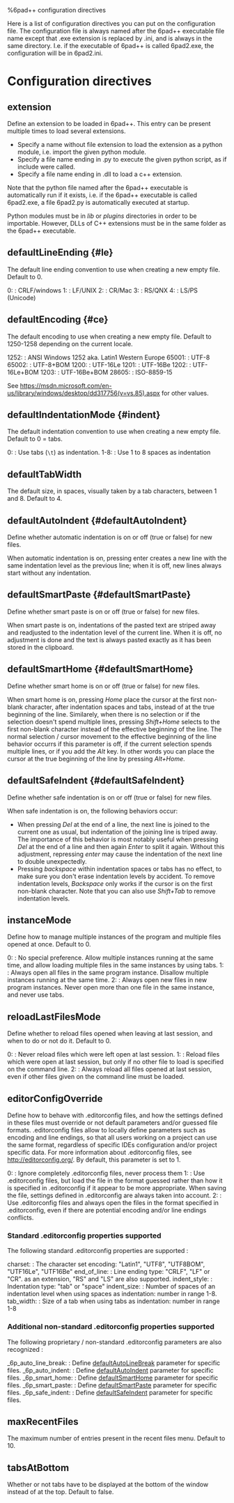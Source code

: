 %6pad++ configuration directives

Here is a list of configuration directives you can put on the configuration file.
The configuration file is always named after the 6pad++ executable file name except that .exe extension is replaced by .ini, and is always in the same directory.
I.e. if the executable of 6pad++ is called 6pad2.exe, the configuration will be in 6pad2.ini.

# Configuration directives

## extension
Define an extension to be loaded in 6pad++. This entry can be present multiple times to load several extensions.

- Specify a name without file extension to load the extension as a python module, i.e. import the given python module.
- Specify a file name ending in .py to execute the given python script, as if include were called.
- Specify a file name ending in .dll to load a c++ extension.

Note that the python file named after the 6pad++ executable is automatically run if it exists, i.e. if the 6pad++ executable is called 6pad2.exe, a file 6pad2.py is automatically executed at startup.

Python modules must be in *lib* or *plugins* directories in order to be importable. However, DLLs of C++ extensions must be in the same folder as the 6pad++ executable.

## defaultLineEnding {#le}
The default line ending convention to use when creating a new empty file. Default to 0.

0:
:	CRLF/windows
1:
:	LF/UNIX
2:
:	CR/Mac
3:
:	RS/QNX
4:
:	LS/PS (Unicode)

## defaultEncoding {#ce}
The default encoding to use when creating a new empty file. Default to 1250-1258 depending on the current locale.

1252:
:	ANSI Windows 1252 aka. Latin1 Western Europe
65001:
:	UTF-8
65002:
:	UTF-8+BOM
1200:
:	UTF-16Le
1201:
:	UTF-16Be
1202:
:	UTF-16Le+BOM
1203:
:	UTF-16Be+BOM
28605:
:	ISO-8859-15

See <https://msdn.microsoft.com/en-us/library/windows/desktop/dd317756(v=vs.85).aspx> for other values.

## defaultIndentationMode {#indent}
The default indentation convention to use when creating a new empty file. Default to 0 = tabs.

0:
:	Use tabs (`\t`) as indentation.
1-8:
:	Use 1 to 8 spaces as indentation

## defaultTabWidth
The default size, in spaces, visually taken by a tab characters, between 1 and 8. Default to 4.

## defaultAutoIndent {#defaultAutoIndent}
Define whether automatic indentation is on or off (true or false) for new files.

When automatic indentation is on, pressing enter creates a new line with the same indentation level as the previous line; when it is off, new lines always start without any indentation.

## defaultSmartPaste {#defaultSmartPaste}
Define whether smart paste is on or off (true or false) for new files.

When smart paste is on, indentations of the pasted text are striped away and readjusted to the indentation level of the current line. When it is off, no adjustment is done and the text is always pasted exactly as it has been stored in the clipboard.

## defaultSmartHome {#defaultSmartHome}
Define whether smart home is on or off (true or false) for new files.

When smart home is on, pressing *Home* place the cursor at the first non-blank character, after indentation spaces and tabs, instead of at the true beginning of the line.
Similarely, when there is no selection or if the selection doesn't spend multiple lines, pressing *Shift+Home* selects to the first non-blank character instead of the effective beginning of the line.
The normal selection / cursor movement to the effective beginning of the line behavior occurrs if this parameter is off, if the current selection spends multiple lines, or if you add the *Alt* key. In other words you can place the cursor at the true beginning of the line by pressing *Alt+Home*.

## defaultSafeIndent {#defaultSafeIndent}
Define whether safe indentation is on or off (true or false) for new files.

When safe indentation is on, the following behaviors occur:

* When pressing *Del* at the end of a line, the next line is joined to the current one as usual, but indentation of the joining line is triped away. The importance of this behavior is most notably useful when pressing *Del* at the end of a line and then again *Enter* to split it again. Without this adjustment, repressing *enter* may cause the indentation of the next line to double unexpectedly.
* Pressing *backspace* within indentation spaces or tabs has no effect, to make sure you don't erase indentation levels by accident. To remove indentation levels, *Backspace* only works if the cursor is on the first non-blank character. Note that you can also use *Shift+Tab* to remove indentation levels.

## instanceMode
Define how to manage multiple instances of the program and multiple files opened at once. Default to 0.

0:
:	No special preference. Allow multiple instances running at the same time, and allow loading multiple files in the same instances by using tabs.
1:
:	Always open all files in the same program instance. Disallow multiple instances running at the same time.
2:
:	Always open new files in new program instances. Never open more than one file in the same instance, and never use tabs.

## reloadLastFilesMode 
Define whether to reload files opened when leaving at last session, and when to do or not do it. Default to 0.

0:
:	Never reload files which were left open at last session.
1:
:	Reload files which were open at last session, but only if no other file to load is specified on the command line.
2:
:	Always reload all files opened at last session, even if other files given on the command line must be loaded.

## editorConfigOverride
Define how to behave with .editorconfig files, and how the settings defined in these files must override or not default parameters and/or guessed file formats.
.editorconfig files allow to locally define parameters such as encoding and line endings, so that all users working on a project can use the same format, regardless of specific IDEs configuration and/or project specific data.
For more information about .editorconfig files, see <http://editorconfig.org/>.
By default, this parameter is set to 1.

0:
:	Ignore completely .editorconfig files, never process them
1:
:	Use .editorconfig files, but load the file in the format guessed rather than how it is specified in .editorconfig if it appear to be more appropriate. When saving the file, settings defined in .editorconfig are always taken into account.
2:
:	Use .editorconfig files and always open the files in the format specified in .editorconfig, even if there are potential encoding and/or line endings conflicts.

### Standard .editorconfig properties supported

The following standard .editorconfig properties are supported :

charset:
:	The character set encoding: "Latin1", "UTF8", "UTF8BOM", "UTF16Le", "UTF16Be"
end_of_line:
:	Line ending type: "CRLF", "LF" or "CR". as an extension, "RS" and "LS" are also supported.
indent_style:
:	Indentation type: "tab" or "space"
indent_size:
:	Number of spaces of an indentation level when using spaces as indentation: number in range 1-8.
tab_width:
:	Size of a tab when using tabs as indentation: number in range 1-8

### Additional non-standard .editorconfig properties supported

The following proprietary / non-standard  .editorconfig parameters are also recognized :

_6p_auto_line_break:
:	Define [defaultAutoLineBreak](#defaultAutoLineBreak) parameter for specific files.
_6p_auto_indent:
:	Define [defaultAutoIndent](#defaultAutoIndent) parameter for specific files.
_6p_smart_home:
:	Define [defaultSmartHome](#defaultSmartHome) parameter for specific files.
_6p_smart_paste:
:	Define [defaultSmartPaste](#defaultSmartPaste) parameter for specific files.
_6p_safe_indent:
:	Define [defaultSafeIndent](#defaultSafeIndent) parameter for specific files.

## maxRecentFiles
The maximum number of entries present in the recent files menu. Default to 10.

## tabsAtBottom
Whether or not tabs have to be displayed at the bottom of the window instead of at the top. Default to false.

